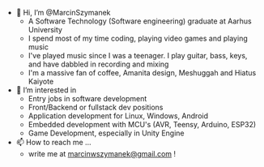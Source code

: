 - 👋 Hi, I’m @MarcinSzymanek
  - A Software Technology (Software engineering) graduate at Aarhus University
  - I spend most of my time coding, playing video games and playing music
  - I've played music since I was a teenager. I play guitar, bass, keys, and have dabbled in recording and mixing
  - I'm a massive fan of coffee, Amanita design, Meshuggah and Hiatus Kaiyote
- 👀 I’m interested in
  - Entry jobs in software development
  - Front/Backend or fullstack dev positions
  - Application development for Linux, Windows, Android
  - Embedded development with MCU's (AVR, Teensy, Arduino, ESP32)
  - Game Development, especially in Unity Engine
- 📫 How to reach me ...
  - write me at marcinwszymanek@gmail.com !

<!---
MarcinSzymanek/MarcinSzymanek is a ✨ special ✨ repository because its `README.md` (this file) appears on your GitHub profile.
You can click the Preview link to take a look at your changes.
--->
